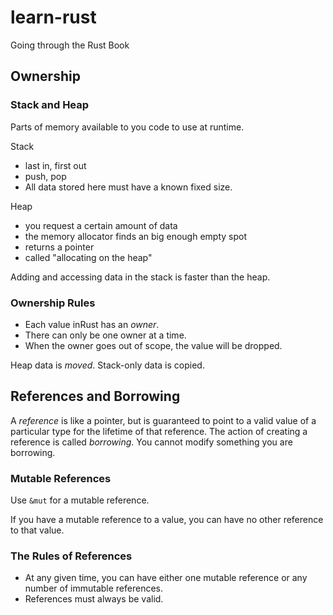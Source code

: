 # learn-rust
Going through the Rust Book

## Ownership

### Stack and Heap

Parts of memory available to you code to use at runtime.

Stack
* last in, first out
* push, pop
* All data stored here must have a known fixed size.

Heap
* you request a certain amount of data
* the memory allocator finds an big enough empty spot
* returns a pointer
* called "allocating on the heap"

Adding and accessing data in the stack is faster than the heap.

### Ownership Rules
* Each value inRust has an *owner*.
* There can only be one owner at a time.
* When the owner goes out of scope, the value will be dropped.

Heap data is *moved*. Stack-only data is copied.

## References and Borrowing

A *reference* is like a pointer, but is guaranteed to point to 
a valid value of a particular type for the lifetime of that
reference.
The action of creating a reference is called *borrowing*.
You cannot modify something you are borrowing.

### Mutable References

Use `&mut` for a mutable reference.

If you have a mutable reference to a value, you can have
no other reference to that value.

### The Rules of References
- At any given time, you can have either one mutable reference or 
any number of immutable references.
- References must always be valid.

